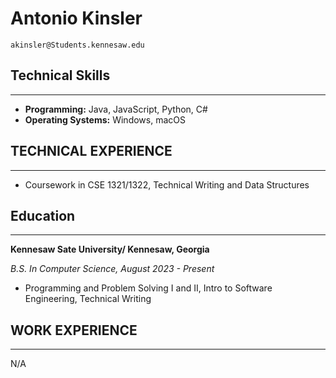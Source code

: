# Antonio Kinsler

```
akinsler@Students.kennesaw.edu
```

## Technical Skills

---

- **Programming:** Java, JavaScript, Python, C#
- **Operating Systems:** Windows, macOS

## TECHNICAL EXPERIENCE

---

- Coursework in CSE 1321/1322, Technical Writing and Data Structures

## Education

---

**Kennesaw Sate University/ Kennesaw, Georgia**

_B.S. In Computer Science, August 2023 - Present_

- Programming and Problem Solving I and II, Intro to Software Engineering, Technical Writing

## WORK EXPERIENCE

---

N/A